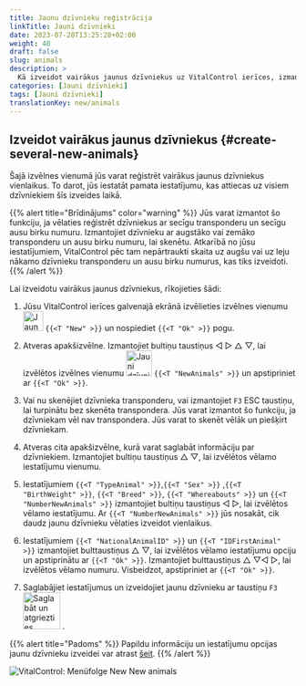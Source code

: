 ```yaml
---
title: Jaunu dzīvnieku reģistrācija
linkTitle: Jauni dzīvnieki
date: 2023-07-28T13:25:28+02:00
weight: 40
draft: false
slug: animals
description: >
  Kā izveidot vairākus jaunus dzīvniekus uz VitalControl ierīces, izmantojot vienu darbību.
categories: [Jauni dzīvnieki]
tags: [Jauni dzīvnieki]
translationKey: new/animals
---
```

## Izveidot vairākus jaunus dzīvniekus {#create-several-new-animals}

Šajā izvēlnes vienumā jūs varat reģistrēt vairākus jaunus dzīvniekus vienlaikus. To darot, jūs iestatāt pamata iestatījumu, kas attiecas uz visiem dzīvniekiem šīs izveides laikā.

{{% alert title="Brīdinājums" color="warning" %}}
Jūs varat izmantot šo funkciju, ja vēlaties reģistrēt dzīvniekus ar secīgu transponderu un secīgu ausu birku numuru. Izmantojiet dzīvnieku ar augstāko vai zemāko transponderu un ausu birku numuru, lai skenētu. Atkarībā no jūsu iestatījumiem, VitalControl pēc tam nepārtraukti skaita uz augšu vai uz leju nākamo dzīvnieku transponderu un ausu birku numurus, kas tiks izveidoti.
{{% /alert %}}

Lai izveidotu vairākus jaunus dzīvniekus, rīkojieties šādi:

1. Jūsu VitalControl ierīces galvenajā ekrānā izvēlieties izvēlnes vienumu <img src="/icons/main/new-animal.svg" width="35" align="bottom" alt="Jauns dzīvnieks" /> `{{<T "New" >}}` un nospiediet `{{<T "Ok" >}}` pogu.

2. Atveras apakšizvēlne. Izmantojiet bultiņu taustiņus ◁ ▷ △ ▽, lai izvēlētos izvēlnes vienumu <img src="/icons/main/new-animals.svg" width="45" align="bottom" alt="Jauni dzīvnieki" /> `{{<T "NewAnimals" >}}` un apstipriniet ar `{{<T "Ok" >}}`.

3. Vai nu skenējiet dzīvnieka transponderu, vai izmantojiet `F3` ESC taustiņu, lai turpinātu bez skenēta transpondera. Jūs varat izmantot šo funkciju, ja dzīvniekam vēl nav transpondera. Jūs varat to skenēt vēlāk un piešķirt dzīvniekam.

4. Atveras cita apakšizvēlne, kurā varat saglabāt informāciju par dzīvniekiem. Izmantojiet bultiņu taustiņus △ ▽, lai izvēlētos vēlamo iestatījumu vienumu.

5. Iestatījumiem `{{<T "TypeAnimal" >}}`,`{{<T "Sex" >}}` ,`{{<T "BirthWeight" >}}`, `{{<T "Breed" >}}`, `{{<T "Whereabouts" >}}` un `{{<T "NumberNewAnimals" >}}` izmantojiet bultiņu taustiņus ◁ ▷, lai izvēlētos vēlamo iestatījumu. Ar `{{<T "NumberNewAnimals" >}}` jūs nosakāt, cik daudz jaunu dzīvnieku vēlaties izveidot vienlaikus.

6. Iestatījumiem `{{<T "NationalAnimalID" >}}` un `{{<T "IDFirstAnimal" >}}` izmantojiet bulttaustiņus △ ▽, lai izvēlētos vēlamo iestatījumu opciju un apstiprinātu ar `{{<T "Ok" >}}`. Izmantojiet bulttaustiņus △ ▽◁ ▷, lai izvēlētos vēlamo numuru. Visbeidzot, apstipriniet ar `{{<T "Ok" >}}`.

7. Saglabājiet iestatījumus un izveidojiet jaunu dzīvnieku ar taustiņu `F3` &nbsp;<img src="/icons/footer/save_exit.svg" width="65" align="bottom" alt="Saglabāt un atgriezties" />&nbsp;.

{{% alert title="Padoms" %}}
Papildu informāciju un iestatījumu opcijas jaunu dzīvnieku izveidei var atrast [šeit](../../settings/animal-registration/).
{{% /alert %}}

   ![VitalControl: Menüfolge New New animals](../images/newanimals.png "Izveidot jaunus dzīvniekus")
